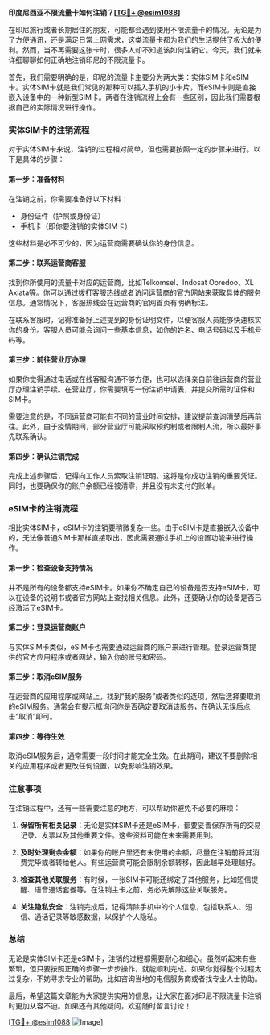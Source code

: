 **印度尼西亚不限流量卡如何注销？[[TG💪+ @esim1088](https://t.me/s/esim1088)]**

在印尼旅行或者长期居住的朋友，可能都会遇到使用不限流量卡的情况。无论是为了方便通讯，还是满足日常上网需求，这类流量卡都为我们的生活提供了极大的便利。然而，当不再需要这张卡时，很多人却不知道该如何注销它。今天，我们就来详细聊聊如何正确地注销印尼的不限流量卡。

首先，我们需要明确的是，印尼的流量卡主要分为两大类：实体SIM卡和eSIM卡。实体SIM卡就是我们常见的那种可以插入手机的小卡片，而eSIM卡则是直接嵌入设备中的一种新型SIM卡。两者在注销流程上会有一些区别，因此我们需要根据自己的实际情况进行操作。

### 实体SIM卡的注销流程

对于实体SIM卡来说，注销的过程相对简单，但也需要按照一定的步骤来进行。以下是具体的步骤：

#### 第一步：准备材料
在注销之前，你需要准备好以下材料：
- 身份证件（护照或身份证）
- 手机卡（即你要注销的实体SIM卡）

这些材料是必不可少的，因为运营商需要确认你的身份信息。

#### 第二步：联系运营商客服
找到你所使用的流量卡对应的运营商，比如Telkomsel、Indosat Ooredoo、XL Axiata等。你可以通过拨打客服热线或者访问运营商的官方网站来获取具体的服务信息。通常情况下，客服热线会在运营商的官网首页有明确标注。

在联系客服时，记得准备好上述提到的身份证明文件，以便客服人员能够快速核实你的身份。客服人员可能会询问一些基本信息，如你的姓名、电话号码以及手机号码等。

#### 第三步：前往营业厅办理
如果你觉得通过电话或在线客服沟通不够方便，也可以选择亲自前往运营商的营业厅办理注销手续。在营业厅，你需要填写一份注销申请表，并提交所需的证件和SIM卡。

需要注意的是，不同运营商可能有不同的营业时间安排，建议提前查询清楚后再前往。此外，由于疫情期间，部分营业厅可能采取预约制或者限制人流，所以最好事先联系确认。

#### 第四步：确认注销完成
完成上述步骤后，记得向工作人员索取注销证明。这将是你成功注销的重要凭证。同时，也要确保你的账户余额已经被清零，并且没有未支付的账单。

### eSIM卡的注销流程

相比实体SIM卡，eSIM卡的注销要稍微复杂一些。由于eSIM卡是直接嵌入设备中的，无法像普通SIM卡那样直接取出，因此需要通过手机上的设置功能来进行操作。

#### 第一步：检查设备支持情况
并不是所有的设备都支持eSIM卡。如果你不确定自己的设备是否支持eSIM卡，可以在设备的说明书或者官方网站上查找相关信息。此外，还要确认你的设备是否已经激活了eSIM卡。

#### 第二步：登录运营商账户
与实体SIM卡类似，eSIM卡也需要通过运营商的账户来进行管理。登录运营商提供的官方应用程序或者网站，输入你的账号和密码。

#### 第三步：取消eSIM服务
在运营商的应用程序或网站上，找到“我的服务”或者类似的选项，然后选择要取消的eSIM服务。通常会有提示框询问你是否确定要取消该服务，在确认无误后点击“取消”即可。

#### 第四步：等待生效
取消eSIM服务后，通常需要一段时间才能完全生效。在此期间，建议不要删除相关的应用程序或者更改任何设置，以免影响注销效果。

### 注意事项

在注销过程中，还有一些需要注意的地方，可以帮助你避免不必要的麻烦：

1. **保留所有相关记录**：无论是实体SIM卡还是eSIM卡，都要妥善保存所有的交易记录、发票以及其他重要文件。这些资料可能在未来需要用到。
   
2. **及时处理剩余金额**：如果你的账户里还有未使用的余额，尽量在注销前将其消费完毕或者转给他人。有些运营商可能会限制余额转移，因此越早处理越好。

3. **检查其他关联服务**：有时候，一张SIM卡可能还绑定了其他服务，比如短信提醒、语音通话套餐等。在注销主卡之前，务必先解除这些关联服务。

4. **关注隐私安全**：注销完成后，记得清除手机中的个人信息，包括联系人、短信、通话记录等敏感数据，以保护个人隐私。

### 总结

无论是实体SIM卡还是eSIM卡，注销的过程都需要耐心和细心。虽然听起来有些繁琐，但只要按照正确的步骤一步步操作，就能顺利完成。如果你觉得整个过程太过复杂，不妨寻求专业的帮助，比如咨询当地的电信服务商或者找专业人士协助。

最后，希望这篇文章能为大家提供实用的信息，让大家在面对印尼不限流量卡注销时更加从容不迫。如果还有其他疑问，欢迎随时留言讨论！

[[TG💪+ @esim1088](https://t.me/s/esim1088) ![Image](https://i.postimg.cc/4NQfJmqS/Snipaste-2025-05-13-00-14-12.png)]